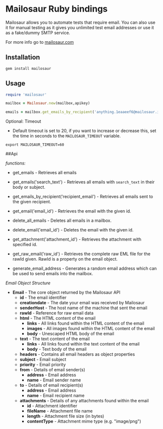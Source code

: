 # Mailosaur Ruby bindings

Mailosaur allows you to automate tests that require email. You can also use it for manual testing as it gives you unlimited test email addresses or use it as a fake/dummy SMTP service.

For more info go to [mailosaur.com](https://mailosaur.com/)


## Installation

  ``` gem install mailosaur ```

## Usage
```ruby
require 'mailosaur'

mailbox = Mailosaur.new(mailbox,apikey)

emails = mailbox.get_emails_by_recipient('anything.1eaaeef6@mailosaur.in')
```

Optional: Timeout

- Default timeout is set to 20, if you want to increase or decrease this, set the time in seconds to the `MAILOSAUR_TIMEOUT` variable.

``` export MAILOSAUR_TIMEOUT=60 ```


##Api

*functions:*

- get_emails - Retrieves all emails

- get_emails('search_text') - Retrieves all emails with ``` search_text ``` in their body or subject.

- get_emails_by_recipient('recipient_email') -
Retrieves all emails sent to the given recipient.

- get_email('email_id') -
Retrieves the email with the given id.

- delete_all_emails -
Deletes all emails in a mailbox.

- delete_email('email_id') -
Deletes the email with the given id.

- get_attachment('attachment_id') -
Retrieves the attachment with specified id.

- get_raw_email('raw_id') -
Retrieves the complete raw EML file for the rawId given. RawId is a property on the email object.

- generate_email_address -
Generates a random email address which can be used to send emails into the mailbox.

*Email Object Structure*

- **Email** - The core object returned by the Mailosaur API
  - **id** - The email identifier
  - **creationdate** - The date your email was received by Mailosaur
  - **senderHost** - The host name of the machine that sent the email
  - **rawId** - Reference for raw email data
  - **html** - The HTML content of the email
    - **links** - All links found within the HTML content of the email
    - **images** - All images found within the HTML content of the email
    - **body** - Unescaped HTML body of the email
  - **text** - The text content of the email
    - **links** - All links found within the text content of the email
    - **body** - Text body of the email
  - **headers** - Contains all email headers as object properties
  - **subject** - Email subject
  - **priority** - Email priority
  - **from** - Details of email sender(s)
    - **address** - Email address
    - **name** - Email sender name
  - **to** - Details of email recipient(s)
    - **address** - Email address
    - **name** - Email recipient name
  - **attachments** - Details of any attachments found within the email
    - **id** - Attachment identifier
    - **fileName** - Attachment file name
    - **length** - Attachment file size (in bytes)
    - **contentType** - Attachment mime type (e.g. "image/png")

